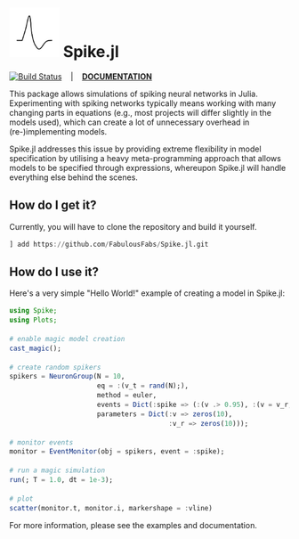 # <img src="./docs/src/assets/logo.png" alt="" width=90 /> Spike.jl

[![Build Status](https://github.com/FabulousFabs/Spike.jl/actions/workflows/CI.yml/badge.svg?branch=main)](https://github.com/FabulousFabs/Spike.jl/actions/workflows/CI.yml?query=branch%3Amain)&nbsp;&nbsp;&nbsp;&nbsp;|&nbsp;&nbsp;&nbsp;&nbsp;**[DOCUMENTATION](https://fabulousfabs.github.io/Spike.jl.Docs/)**

This package allows simulations of spiking neural networks in Julia. Experimenting with spiking networks typically means working with many changing parts in equations (e.g., most projects will differ slightly in the models used), which can create a lot of unnecessary overhead in (re-)implementing models.

Spike.jl addresses this issue by providing extreme flexibility in model specification by utilising a heavy meta-programming approach that allows models to be specified through expressions, whereupon Spike.jl will handle everything else behind the scenes.

## How do I get it?
Currently, you will have to clone the repository and build it yourself.

```Julia
] add https://github.com/FabulousFabs/Spike.jl.git
```

## How do I use it?
Here's a very simple "Hello World!" example of creating a model in Spike.jl:

```Julia
using Spike;
using Plots;

# enable magic model creation
cast_magic();

# create random spikers
spikers = NeuronGroup(N = 10,
                      eq = :(v_t = rand(N);),
                      method = euler,
                      events = Dict(:spike => (:(v .> 0.95), :(v = v_r;))),
                      parameters = Dict(:v => zeros(10),
                                        :v_r => zeros(10)));

# monitor events
monitor = EventMonitor(obj = spikers, event = :spike);

# run a magic simulation
run(; T = 1.0, dt = 1e-3);

# plot
scatter(monitor.t, monitor.i, markershape = :vline)
```

For more information, please see the examples and documentation.
